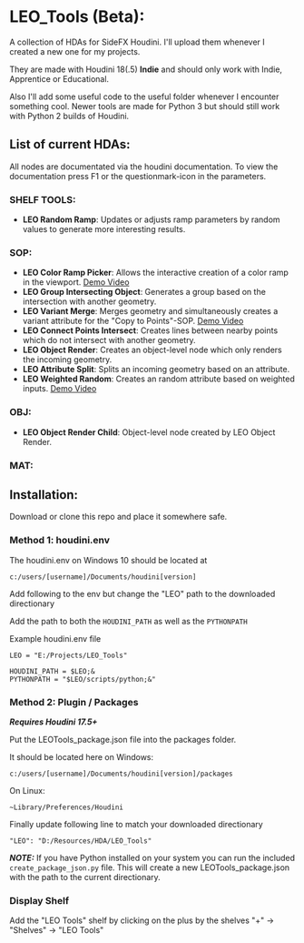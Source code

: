 # LEO_Tools (Beta):
A collection of HDAs for SideFX Houdini.
I'll upload them whenever I created a new one for my projects.

They are made with Houdini 18(.5) **Indie** and should only work with Indie, Apprentice or Educational.

Also I'll add some useful code to the useful folder whenever I encounter something cool.
Newer tools are made for Python 3 but should still work with Python 2 builds of Houdini.

## List of current HDAs:
All nodes are documentated via the houdini documentation. To view the documentation press F1 or the questionmark-icon in the parameters.

### SHELF TOOLS:
* **LEO Random Ramp**: Updates or adjusts ramp parameters by random values to generate more interesting results.

### SOP:
* **LEO Color Ramp Picker**: Allows the interactive creation of a color ramp in the viewport. [Demo Video](https://vimeo.com/448546910)
* **LEO Group Intersecting Object**: Generates a group based on the intersection with another geometry.
* **LEO Variant Merge**: Merges geometry and simultaneously creates a variant attribute for the "Copy to Points"-SOP. [Demo Video](https://vimeo.com/448293988)
* **LEO Connect Points Intersect**: Creates lines between nearby points which do not intersect with another geometry.
* **LEO Object Render**: Creates an object-level node which only renders the incoming geometry.
* **LEO Attribute Split**: Splits an incoming geometry based on an attribute.
* **LEO Weighted Random**: Creates an random attribute based on weighted inputs. [Demo Video](https://vimeo.com/448293988)

### OBJ:
* **LEO Object Render Child**: Object-level node created by LEO Object Render.

### MAT:

## Installation:
Download or clone this repo and place it somewhere safe.

### Method 1: houdini.env
The houdini.env on Windows 10 should be located at 

```c:/users/[username]/Documents/houdini[version]```

Add following to the env but change the "LEO" path to the downloaded directionary

Add the path to both the ```HOUDINI_PATH``` as well as the ```PYTHONPATH```

Example houdini.env file
```
LEO = "E:/Projects/LEO_Tools"

HOUDINI_PATH = $LEO;&
PYTHONPATH = "$LEO/scripts/python;&"
```

### Method 2: Plugin / Packages
***Requires Houdini 17.5+***

Put the LEOTools_package.json file into the packages folder. 

It should be located here on Windows:

```c:/users/[username]/Documents/houdini[version]/packages```

On Linux:

```~Library/Preferences/Houdini```

Finally update following line to match your downloaded directionary

```"LEO": "D:/Resources/HDA/LEO_Tools"``` 

***NOTE:***
If you have Python installed on your system you can run the included ```create_package_json.py``` file.
This will create a new LEOTools_package.json with the path to the current directionary.
### Display Shelf ###

Add the "LEO Tools" shelf by clicking on the plus by the shelves
"+" -> "Shelves" -> "LEO Tools"
